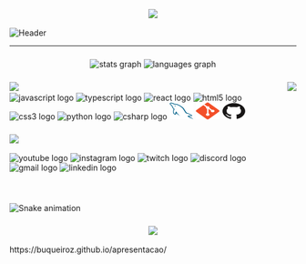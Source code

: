 <p align="center"><img src="https://readme-typing-svg.herokuapp.com?center=true&vCenter=true&lines=Hi%2C+I'm+Bruno%F0%9F%91%8B;+I'm+a+%F0%9F%9A%80+Brazil+developer+%F0%9F%9A%80"></p>

![Header](https://raw.githubusercontent.com/buqueiroz/apresentacao/main/imagens/stay.png) <br>
<hr>





###

<div align="center">
  <img src="https://github-readme-stats.vercel.app/api?hide_title=false&hide_rank=false&show_icons=true&include_all_commits=true&count_private=true&disable_animations=false&theme=tokyonight&locale=en&hide_border=false&username=buqueiroz" height="150" alt="stats graph"  />
  <img src="https://github-readme-stats.vercel.app/api/top-langs?locale=en&hide_title=false&layout=compact&card_width=320&langs_count=5&theme=tokyonight&hide_border=false&username=buqueiroz" height="150" alt="languages graph"  />
</div>

###

<img align="right" height="175" src="https://i.pinimg.com/originals/e5/93/ab/e593ab0589d5f1b389e4dfbcce2bce20.gif"  />

###
<img src="https://readme-typing-svg.herokuapp.com?duration=9000&color=33F779&lines=Skills:" >
<div align="left">
  
  <img src="https://cdn.jsdelivr.net/gh/devicons/devicon/icons/javascript/javascript-original.svg" height="30" width="42" alt="javascript logo"  />
  <img src="https://cdn.jsdelivr.net/gh/devicons/devicon/icons/typescript/typescript-plain.svg" height="30" width="42" alt="typescript logo"  />
  <img src="https://cdn.jsdelivr.net/gh/devicons/devicon/icons/react/react-original.svg" height="30" width="42" alt="react logo"  />
  <img src="https://cdn.jsdelivr.net/gh/devicons/devicon/icons/html5/html5-original.svg" height="30" width="42" alt="html5 logo"  />
  <img src="https://cdn.jsdelivr.net/gh/devicons/devicon/icons/css3/css3-original.svg" height="30" width="42" alt="css3 logo"  />
  <img src="https://cdn.jsdelivr.net/gh/devicons/devicon/icons/python/python-original.svg" height="30" width="42" alt="python logo"  />
  <img src="https://cdn.jsdelivr.net/gh/devicons/devicon/icons/csharp/csharp-original.svg" height="30" width="42" alt="csharp logo"  />
  <img src="https://raw.githubusercontent.com/devicons/devicon/master/icons/mysql/mysql-original.svg" height="30" width="42" alt="csharp logo"  />
  <img src="https://raw.githubusercontent.com/devicons/devicon/master/icons/git/git-original.svg" height="30" width="42" alt="csharp logo"  />
  <img src="https://raw.githubusercontent.com/devicons/devicon/master/icons/github/github-original.svg" height="30" width="42" alt="csharp logo"  />
     

###
  
  <p><img src="https://readme-typing-svg.herokuapp.com?duration=9000&color=F733A4&lines=Contact:"></p>

<div align="left">
  <img src="https://img.shields.io/static/v1?message=Youtube&logo=youtube&label=&color=FF0000&logoColor=white&labelColor=&style=for-the-badge" height="35" alt="youtube logo"  />
  <img src="https://img.shields.io/static/v1?message=Instagram&logo=instagram&label=&color=E4405F&logoColor=white&labelColor=&style=for-the-badge" height="35" alt="instagram logo"  />
  <img src="https://img.shields.io/static/v1?message=Twitch&logo=twitch&label=&color=9146FF&logoColor=white&labelColor=&style=for-the-badge" height="35" alt="twitch logo"  />
  <img src="https://img.shields.io/static/v1?message=Discord&logo=discord&label=&color=7289DA&logoColor=white&labelColor=&style=for-the-badge" height="35" alt="discord logo"  />
  <img src="https://img.shields.io/static/v1?message=Gmail&logo=gmail&label=&color=D14836&logoColor=white&labelColor=&style=for-the-badge" height="35" alt="gmail logo"  />
  <img src="https://img.shields.io/static/v1?message=LinkedIn&logo=linkedin&label=&color=0077B5&logoColor=white&labelColor=&style=for-the-badge" height="35" alt="linkedin logo"  />
</div>

###

<br clear="both">
  
  
  
  
![Snake animation](https://github.com/buqueiroz/buqueiroz/blob/main/snake1.svg)

###

<p align="center"><img src="https://c.tenor.com/AlUkiGkR2j8AAAAM/new-game-ahagon-umiko-programming.gif" ></p>
  
  
<p>https://buqueiroz.github.io/apresentacao/</p>


<!--
**buqueiroz/buqueiroz** is a ✨ _special_ ✨ repository because its `README.md` (this file) appears on your GitHub profile.

Here are some ideas to get you started:

- 🔭 I’m currently working on ...
- 🌱 I’m currently learning ...
- 👯 I’m looking to collaborate on ...
- 🤔 I’m looking for help with ...
- 💬 Ask me about ...
- 📫 How to reach me: ...
- 😄 Pronouns: ...
- ⚡ Fun fact: ...
-->




